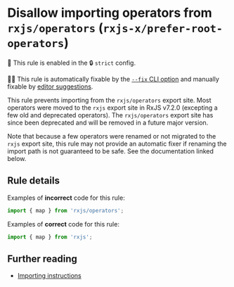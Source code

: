# Disallow importing operators from `rxjs/operators` (`rxjs-x/prefer-root-operators`)

💼 This rule is enabled in the 🔒 `strict` config.

🔧💡 This rule is automatically fixable by the [`--fix` CLI option](https://eslint.org/docs/latest/user-guide/command-line-interface#--fix) and manually fixable by [editor suggestions](https://eslint.org/docs/latest/use/core-concepts#rule-suggestions).

<!-- end auto-generated rule header -->

This rule prevents importing from the `rxjs/operators` export site.
Most operators were moved to the `rxjs` export site in RxJS v7.2.0
(excepting a few old and deprecated operators).
The `rxjs/operators` export site has since been deprecated and will be removed in a future major version.

Note that because a few operators were renamed or not migrated to the `rxjs` export site,
this rule may not provide an automatic fixer if renaming the import path is not guaranteed to be safe.
See the documentation linked below.

## Rule details

Examples of **incorrect** code for this rule:

```ts
import { map } from 'rxjs/operators';
```

Examples of **correct** code for this rule:

```ts
import { map } from 'rxjs';
```

## Further reading

- [Importing instructions](https://rxjs.dev/guide/importing)
